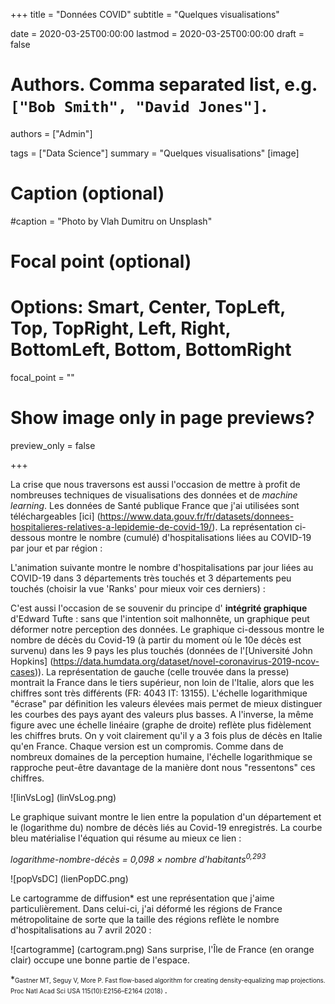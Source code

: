 +++
title = "Données COVID"
subtitle = "Quelques visualisations"

date = 2020-03-25T00:00:00
lastmod = 2020-03-25T00:00:00
draft = false

# Authors. Comma separated list, e.g. `["Bob Smith", "David Jones"]`.
authors = ["Admin"]

tags = ["Data Science"]
summary = "Quelques visualisations"
[image]
  # Caption (optional)
  #caption = "Photo by Vlah Dumitru on Unsplash"

  # Focal point (optional)
  # Options: Smart, Center, TopLeft, Top, TopRight, Left, Right, BottomLeft, Bottom, BottomRight
  focal_point = ""

  # Show image only in page previews?
  preview_only = false

+++


La crise que nous traversons est aussi l'occasion de mettre à profit de nombreuses techniques de visualisations des données et de *machine learning*.  Les données de Santé publique France que j'ai utilisées sont téléchargeables [ici] (https://www.data.gouv.fr/fr/datasets/donnees-hospitalieres-relatives-a-lepidemie-de-covid-19/). La représentation ci-dessous montre le nombre (cumulé) d'hospitalisations liées au COVID-19 par jour et par région :

<div class="flourish-embed flourish-bar-chart-race" data-src="visualisation/1757900" data-url="https://flo.uri.sh/visualisation/1757900/embed"><script src="https://public.flourish.studio/resources/embed.js"></script></div>

L'animation suivante montre le nombre d'hospitalisations par jour liées au COVID-19 dans 3 départements très touchés et 3 départements peu touchés (choisir la vue 'Ranks' pour mieux voir ces derniers) :

<div class="flourish-embed flourish-chart" data-src="visualisation/1764467" data-url="https://flo.uri.sh/visualisation/1764467/embed"><script src="https://public.flourish.studio/resources/embed.js"></script></div>

C'est aussi l'occasion de se souvenir du principe d' **intégrité graphique** d'Edward Tufte : sans que l'intention soit malhonnête, un graphique peut déformer notre perception des données. Le graphique ci-dessous montre le nombre de décès du Covid-19 (à partir du moment où le 10e décès est survenu) dans les 9 pays les plus touchés (données de l'[Université John Hopkins] (https://data.humdata.org/dataset/novel-coronavirus-2019-ncov-cases)). La représentation de gauche (celle trouvée dans la presse) montrait la France dans le tiers supérieur, non loin de l'Italie, alors que les chiffres sont très différents (FR: 4043 IT: 13155). L'échelle logarithmique "écrase" par définition les valeurs élevées mais permet de mieux distinguer les courbes des pays ayant des valeurs plus basses. A l'inverse, la même figure avec une échelle linéaire (graphe de droite) reflète plus fidèlement les chiffres bruts. On y voit clairement qu'il y a 3 fois plus de décès en Italie qu'en France. Chaque version est un compromis. Comme dans de nombreux domaines de la perception humaine, l'échelle logarithmique se rapproche peut-être davantage de la manière dont nous "ressentons" ces chiffres.

![linVsLog] (linVsLog.png)

Le graphique suivant montre le lien entre la population d'un département et le (logarithme du) nombre de décès liés au Covid-19 enregistrés. La courbe bleu matérialise l'équation qui résume au mieux ce lien :

*logarithme-nombre-décès = 0,098 × nombre d'habitants<sup>0,293</sup>*


![popVsDC] (lienPopDC.png)

Le cartogramme de diffusion* est une représentation que j'aime particulièrement. Dans celui-ci, j'ai déformé les régions de France métropolitaine de sorte que la taille des régions reflète le nombre d'hospitalisations au 7 avril 2020 :

![cartogramme] (cartogram.png)
Sans surprise, l'Île de France (en orange clair) occupe une bonne partie de l'espace. 


*<font size="1">Gastner MT, Seguy V, More P. Fast flow-based algorithm for creating density-equalizing map projections. Proc Natl Acad Sci USA 115(10):E2156–E2164 (2018) </font> .






